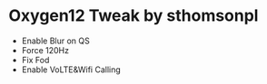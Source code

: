 # Oxygen12 Tweak by sthomsonpl
 
- Enable Blur on QS
- Force 120Hz
- Fix Fod
- Enable VoLTE&Wifi Calling

